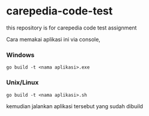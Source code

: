# carepedia-code-test
this repository is for carepedia code test assignment

Cara memakai aplikasi ini via console, 


### Windows
```
go build -t <nama aplikasi>.exe
```

### Unix/Linux
```
go build -t <nama aplikasi>.sh
```

kemudian jalankan aplikasi tersebut yang sudah dibuild